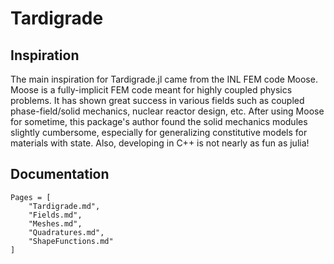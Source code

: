 # Tardigrade

## Inspiration
The main inspiration for Tardigrade.jl came from the INL FEM code Moose. Moose is a fully-implicit FEM code meant for highly coupled physics problems. It has shown great success in various fields such as coupled phase-field/solid mechanics, nuclear reactor design, etc. After using Moose for sometime, this package's author found the solid mechanics modules slightly cumbersome, especially for generalizing constitutive models for materials with state. Also, developing in C++ is not nearly as fun as julia!

## Documentation
```@contents
Pages = [
    "Tardigrade.md",
    "Fields.md",
    "Meshes.md",
    "Quadratures.md",
    "ShapeFunctions.md"
]
```
